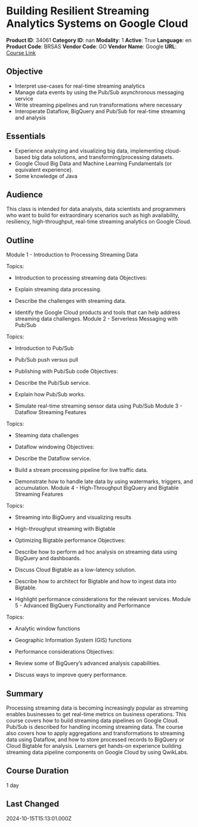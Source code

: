 # Building Resilient Streaming Analytics Systems on Google Cloud

**Product ID**: 34061
**Category ID**: nan
**Modality**: 1
**Active**: True
**Language**: en
**Product Code**: BRSAS
**Vendor Code**: GO
**Vendor Name**: Google
**URL**: [Course Link](https://www.fastlaneus.com/course/google-brsas)

## Objective
- Interpret use-cases for real-time streaming analytics
- Manage data events by using the Pub/Sub asynchronous messaging service
- Write streaming pipelines and run transformations where necessary
- Interoperate Dataflow, BigQuery and Pub/Sub for real-time streaming and analysis

## Essentials
- Experience analyzing and visualizing big data, implementing cloud-based big data solutions, and transforming/processing datasets.
- Google Cloud Big Data and Machine Learning Fundamentals (or equivalent experience).
- Some knowledge of Java

## Audience
This class is intended for data analysts, data scientists and programmers who want to build for extraordinary scenarios such as high availability, resiliency, high-throughput, real-time streaming analytics on Google Cloud.

## Outline
Module 1 - Introduction to Processing Streaming Data


Topics:



- Introduction to processing streaming data
Objectives:



- Explain streaming data processing.
- Describe the challenges with streaming data.
- Identify the Google Cloud products and tools that can help address streaming data challenges.
Module 2 - Serverless Messaging with Pub/Sub


Topics:



- Introduction to Pub/Sub
- Pub/Sub push versus pull
- Publishing with Pub/Sub code
Objectives:



- Describe the Pub/Sub service.
- Explain how Pub/Sub works.
- Simulate real-time streaming sensor data using Pub/Sub
Module 3 - Dataflow Streaming Features


Topics:



- Steaming data challenges
- Dataflow windowing
Objectives:



- Describe the Dataflow service.
- Build a stream processing pipeline for live traffic data.
- Demonstrate how to handle late data by using watermarks, triggers, and accumulation.
Module 4 - High-Throughput BigQuery and Bigtable Streaming Features


Topics:



- Streaming into BigQuery and visualizing results
- High-throughput streaming with Bigtable
- Optimizing Bigtable performance
Objectives:



- Describe how to perform ad hoc analysis on streaming data using BigQuery and dashboards.
- Discuss Cloud Bigtable as a low-latency solution.
- Describe how to architect for Bigtable and how to ingest data into Bigtable.
- Highlight performance considerations for the relevant services.
Module 5 - Advanced BigQuery Functionality and Performance


Topics:



- Analytic window functions
- Geographic Information System (GIS) functions
- Performance considerations
Objectives:



- Review some of BigQuery’s advanced analysis capabilities.
- Discuss ways to improve query performance.

## Summary
Processing streaming data is becoming increasingly popular as streaming enables businesses to get real-time metrics on business operations. This course covers how to build streaming data pipelines on Google Cloud. Pub/Sub is described for handling incoming streaming data. The course also covers how to apply aggregations and transformations to streaming data using Dataflow, and how to store processed records to BigQuery or Cloud Bigtable for analysis. Learners get hands-on experience building streaming data pipeline components on Google Cloud by using QwikLabs.

## Course Duration
1 day

## Last Changed
2024-10-15T15:13:01.000Z
